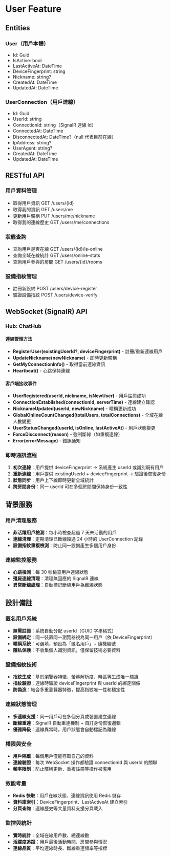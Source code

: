 ﻿# User Feature

## Entities

### User（用戶本體）

- Id: Guid
- IsActive: bool
- LastActiveAt: DateTime
- DeviceFingerprint: string
- Nickname: string?
- CreatedAt: DateTime
- UpdatedAt: DateTime

### UserConnection（用戶連線）

- Id: Guid
- UserId: string
- ConnectionId: string（SignalR 連線 Id）
- ConnectedAt: DateTime
- DisconnectedAt: DateTime?（null 代表目前在線）
- IpAddress: string?
- UserAgent: string?
- CreatedAt: DateTime
- UpdatedAt: DateTime

## RESTful API

### 用戶資料管理

- 取得用戶資訊 GET /users/{id}
- 取得我的資訊 GET /users/me
- 更新用戶暱稱 PUT /users/me/nickname
- 取得我的連線歷史 GET /users/me/connections

### 狀態查詢

- 查詢用戶是否在線 GET /users/{id}/is-online
- 查詢全域在線統計 GET /users/online-stats
- 查詢用戶參與的房間 GET /users/{id}/rooms

### 設備指紋管理

- 註冊新設備 POST /users/device-register
- 驗證設備指紋 POST /users/device-verify

## WebSocket (SignalR) API

### Hub: ChatHub

#### 連線管理方法

- **RegisterUser(existingUserId?, deviceFingerprint)** - 註冊/重新連線用戶
- **UpdateNickname(newNickname)** - 即時更新暱稱
- **GetMyConnectionInfo()** - 取得當前連線資訊
- **Heartbeat()** - 心跳保持連線

#### 客戶端接收事件

- **UserRegistered(userId, nickname, isNewUser)** - 用戶註冊成功
- **ConnectionEstablished(connectionId, serverTime)** - 連線建立確認
- **NicknameUpdated(userId, newNickname)** - 暱稱更新成功
- **GlobalOnlineCountChanged(totalUsers, totalConnections)** - 全域在線人數變更
- **UserStatusChanged(userId, isOnline, lastActiveAt)** - 用戶狀態變更
- **ForceDisconnect(reason)** - 強制斷線（如重複連線）
- **Error(errorMessage)** - 錯誤通知

### 即時通訊流程

1. **初次連線**：用戶提供 deviceFingerprint → 系統產生 userId 或識別既有用戶
2. **重新連線**：用戶提供 existingUserId + deviceFingerprint → 驗證後恢復身份
3. **狀態同步**：用戶上下線即時更新全域統計
4. **跨房間身份**：同一 userId 可在多個房間間保持身份一致性

## 背景服務

### 用戶清理服務

- **非活躍用戶檢測**：每小時檢查超過 7 天未活動的用戶
- **連線清理**：定期清理已斷線超過 24 小時的 UserConnection 記錄
- **設備指紋重複檢測**：防止同一設備產生多個用戶身份

### 連線監控服務

- **心跳檢測**：每 30 秒檢查用戶連線狀態
- **殭屍連線清理**：清理無回應的 SignalR 連線
- **異常斷線處理**：自動標記斷線用戶為離線狀態

## 設計備註

### 匿名用戶系統

- **無需註冊**：系統自動分配 userId（GUID 字串格式）
- **設備綁定**：同一裝置同一瀏覽器視為同一用戶（依 DeviceFingerprint）
- **暱稱系統**：可選填，預設為「匿名用戶」+ 隨機編號
- **隱私保護**：不收集個人識別資訊，僅保留技術必要資料

### 設備指紋技術

- **指紋生成**：基於瀏覽器特徵、螢幕解析度、時區等生成唯一標識
- **指紋驗證**：連線時驗證 deviceFingerprint 與 userId 的綁定關係
- **防偽造**：結合多重瀏覽器特徵，提高指紋唯一性和穩定性

### 連線狀態管理

- **多連線支援**：同一用戶可在多個分頁或裝置建立連線
- **斷線重連**：SignalR 自動重連機制 + 自訂身份恢復邏輯
- **優雅降級**：連線異常時，用戶狀態會自動標記為離線

### 權限與安全

- **用戶隔離**：每個用戶僅能存取自己的資料
- **連線驗證**：每次 WebSocket 操作都驗證 connectionId 與 userId 的關聯
- **頻率限制**：防止暱稱更新、重複註冊等操作被濫用

### 效能考量

- **Redis 快取**：用戶在線狀態、連線資訊使用 Redis 儲存
- **資料庫索引**：DeviceFingerprint、LastActiveAt 建立索引
- **分頁查詢**：連線歷史等大量資料支援分頁載入

### 監控與統計

- **實時統計**：全域在線用戶數、總連線數
- **活躍度追蹤**：用戶最後活動時間、房間參與情況
- **連線品質**：平均連線時長、斷線重連頻率等指標


